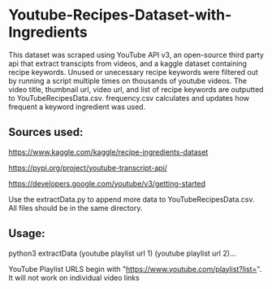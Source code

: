# Youtube-Recipes-Dataset-with-Ingredients
This dataset was scraped using YouTube API v3, an open-source third party api that extract transcipts from videos, and a kaggle dataset containing recipe keywords.
Unused or unecessary recipe keywords were filtered out by running a script multiple times on thousands of youtube videos. The video title, thumbnail url, video url, and list
of recipe keywords are outputted to YouTubeRecipesData.csv. frequency.csv calculates and updates how frequent a keyword ingredient was used.


## Sources used:

https://www.kaggle.com/kaggle/recipe-ingredients-dataset

https://pypi.org/project/youtube-transcript-api/

https://developers.google.com/youtube/v3/getting-started

Use the extractData.py to append more data to YouTubeRecipesData.csv. All files should be in the same directory.

## Usage:
python3 extractData (youtube playlist url 1) (youtube playlist url 2)...

YouTube Playlist URLS begin with "https://www.youtube.com/playlist?list=". It will not work on individual video links

